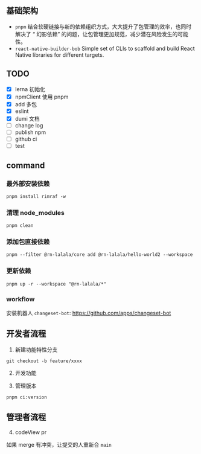 ## 基础架构

- `pnpm` 结合软硬链接与新的依赖组织方式，大大提升了包管理的效率，也同时解决了 “
  幻影依赖” 的问题，让包管理更加规范，减少潜在风险发生的可能性。
- `react-native-builder-bob` Simple set of CLIs to scaffold and build React
  Native libraries for different targets.

## TODO

- [x] lerna 初始化
- [x] npmClient 使用 pnpm
- [x] add 多包
- [x] eslint
- [x] dumi 文档
- [ ] change log
- [ ] publish npm
- [ ] github ci
- [ ] test

## command

### 最外部安装依赖

```
pnpm install rimraf -w
```

### 清理 node_modules

```
pnpm clean
```

### 添加包直接依赖

```
pnpm --filter @rn-lalala/core add @rn-lalala/hello-world2 --workspace
```

### 更新依赖

```
pnpm up -r --workspace "@rn-lalala/*"
```

### workflow

安装机器人 `changeset-bot`: https://github.com/apps/changeset-bot

## 开发者流程

1. 新建功能特性分支

```
git checkout -b feature/xxxx
```

2. 开发功能

3. 管理版本

```
pnpm ci:version
```

## 管理者流程

4. codeView pr

如果 merge 有冲突，让提交的人重新合 `main`
